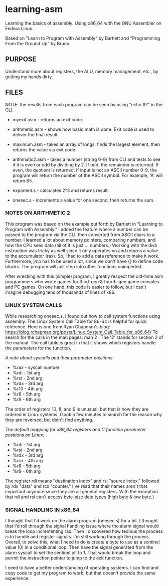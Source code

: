 # learning-asm
Learning the basics of assembly. Using x86_64 with the GNU Assembler on Fedora Linux. 

Based on "Learn to Program with Assembly" by Bartlett and "Programming From the 
Ground Up" by Bruno.

## PURPOSE
Understand more about registers, the ALU, memory management, etc., by getting my hands dirty. 

## FILES

NOTE: the results from each program can be seen by using "echo $?" in the CLI.

* myexit.asm - returns an exit code.
  
* arithmetic.asm - shows how basic math is done. Exit code is used to deliver the final result.
  
* maximum.asm - takes an array of longs, finds the largest element, then returns the value via exit code.
  
* arithmatic2.asm - takes a number (string 0-9) from CLI and tests to see if it is even or odd by dividing by 2.
  If odd, the remainder is returned. If even, the quotient is returned. If input is not an ASCII number 0-9,
  the program will return the number of the ASCII symbol. For example, 'A' will return 65.
  
* exponent.s - calculates 2^3 and returns result.

* onesec.s - increments a value for one second, then returns the sum.


### NOTES ON ARITHMETIC 2
This program was based on the example put forth by Bartlett in "Learning to Program with Assembly."  I added the feature where 
a number can be passed to the program via the CLI, then converted from ASCII chars to a number.  I learned a lot about memory pointers, comparing numbers, and how the CPU sees data (all of it is just ... numbers.) Working with the divb instruction was tricky as well since it only
operates on and returns a value to the accumulator (rax). So, I had to add a data reference to make it work.  Furthermore, jmp has to be used a lot, since we don't have {} to define code blocks.  The program will just step into other functions unimpeded.

After wrestling with this (simple) program, I greatly respect the old-time asm programmers who wrote games for third-gen & fourth-gen game consoles and PC games. On one hand, this code is easier to follow, but I can't imagine debugging tens of thousands of lines of x86. 

### LINUX SYSTEM CALLS
While researching onesec.s, I found out how to call system functions using assembly. The Linux System Call Table for 86-64 is helpful for quick reference.
Here is one from Ryan Chapman's blog: https://blog.rchapman.org/posts/Linux_System_Call_Table_for_x86_64/
To search for the calls in the man pages: man 2 <sys call name>.  The '2' stands for section 2 of the manual.
The call table is great in that it shows which registers handle the parameters for the function. 

*A note about syscalls and their parameter positions:*
* %rax - syscall number
* %rdi - 1st arg
* %rsi - 2nd arg
* %rdx - 3rd arg
* %r10 - 4th arg
* %r8 - 5th arg
* %r9 - 6th arg

The order of registers 10, 8, and 9 is unusual, but that is how they are ordered in Linux systems. I took a few minutes to search for the 
reason why they are reversed, but didn't find anything. 

*The default mapping for x86_64 registers and C function parameter positions on Linux:*
* %rdi - 1st arg
* %rsi - 2nd arg
* %rdx - 3rd arg
* %rcx - 4th arg
* %r8 - 5th arg
* %r9 - 6th arg

The register rdi means "destination index" and rsi "source index," followed by rdx "data" and rcx "counter." I've read that their names aren't that important anymore since
they are all general registers. With the exception that rdi and rsi can't access byte-size data types (high byte & low byte.)

### SIGNAL HANDLING IN x86_64
I thought that I'd work on the alarm program (onesec.s) for a bit. I thought that I'd roll through the signal handling issue where the alarm signal would break the loop incrementing rax.  Then I discovered how tedious the process is to handle and register signals.  I'm still working through the process.  
Overall, to solve this, what I need to do is create a byte to use as a sentinel value (0) in a conditional loop. Then have the signal generated from the alarm syscall to set the sentinel bit to 1.  That would break the loop and permit the instruction pointer to jump to the exit function.

I need to have a better understanding of operating systems. I can find and copy code to get my program to work, but that doesn't provide the same experience.


